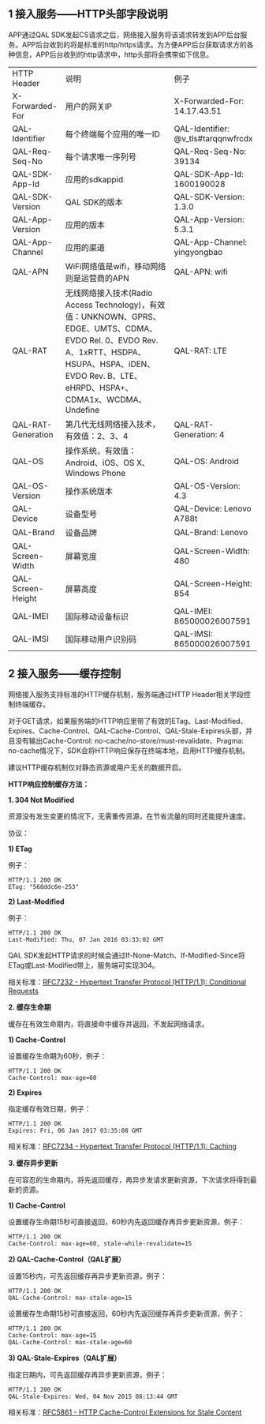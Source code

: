 
## 1 接入服务——HTTP头部字段说明
APP通过QAL SDK发起CS请求之后，网络接入服务将该请求转发到APP后台服务。APP后台收到的将是标准的http/https请求。为方便APP后台获取请求方的各种信息，APP后台收到的http请求中，http头部将会携带如下信息。

<table class="table table-bordered">
<tr><td width="21%">HTTP Header</td><td>说明</td><td width="34%">例子</td></tr>
<tr><td>X-Forwarded-For</td><td>用户的网关IP</td><td>X-Forwarded-For: 14.17.43.51</td></tr>
<tr><td>QAL-Identifier</td><td>每个终端每个应用的唯一ID</td><td>QAL-Identifier: @v_tls#tarqqnwfrcdx</td></tr>
<tr><td>QAL-Req-Seq-No</td><td>每个请求唯一序列号</td><td>QAL-Req-Seq-No: 39134</td></tr>
<tr><td>QAL-SDK-App-Id</td><td>应用的sdkappid</td><td>QAL-SDK-App-Id: 1600190028</td></tr>
<tr><td>QAL-SDK-Version</td><td>QAL SDK的版本</td><td>QAL-SDK-Version: 1.3.0</td></tr>
<tr><td>QAL-App-Version</td><td>应用的版本</td><td>QAL-App-Version: 5.3.1</td></tr>
<tr><td>QAL-App-Channel</td><td>应用的渠道</td><td>QAL-App-Channel: yingyongbao</td></tr>
<tr><td>QAL-APN</td><td>WiFi网络值是wifi，移动网络则是运营商的APN</td><td>QAL-APN: wifi</td></tr>
<tr><td>QAL-RAT</td><td>无线网络接入技术(Radio Access Technology)，有效值：UNKNOWN、GPRS、EDGE、UMTS、CDMA、EVDO Rel. 0、EVDO Rev. A、1xRTT、HSDPA、HSUPA、HSPA、iDEN、EVDO Rev. B、LTE、eHRPD、HSPA+、CDMA1x、WCDMA、Undefine</td><td>QAL-RAT: LTE</td></tr>
<tr><td>QAL-RAT-Generation</td><td>第几代无线网络接入技术，有效值：2、3、4</td><td>QAL-RAT-Generation: 4</td></tr>
<tr><td>QAL-OS</td><td>操作系统，有效值：Android、iOS、OS X、Windows Phone</td><td>QAL-OS: Android</td></tr>
<tr><td>QAL-OS-Version</td><td>操作系统版本</td><td>QAL-OS-Version: 4.3</td></tr>
<tr><td>QAL-Device</td><td>设备型号</td><td>QAL-Device: Lenovo A788t</td></tr>
<tr><td>QAL-Brand</td><td>设备品牌</td><td>QAL-Brand: Lenovo</td></tr>
<tr><td>QAL-Screen-Width</td><td>屏幕宽度</td><td>QAL-Screen-Width: 480</td></tr>
<tr><td>QAL-Screen-Height</td><td>屏幕高度</td><td>QAL-Screen-Height: 854</td></tr>
<tr><td>QAL-IMEI</td><td>国际移动设备标识</td><td>QAL-IMEI: 865000026007591</td></tr>
<tr><td>QAL-IMSI</td><td>国际移动用户识别码</td><td>QAL-IMSI: 865000026007591</td></tr>
</table>


## 2 接入服务——缓存控制
网络接入服务支持标准的HTTP缓存机制，服务端通过HTTP Header相关字段控制终端缓存。

对于GET请求，如果服务端的HTTP响应里带了有效的ETag、Last-Modified、Expires、Cache-Control、QAL-Cache-Control、QAL-Stale-Expires头部，并且没有输出Cache-Control: no-cache/no-store/must-revalidate、Pragma: no-cache情况下，SDK会将HTTP响应保存在终端本地，启用HTTP缓存机制。

建议HTTP缓存机制仅对静态资源或用户无关的数据开启。


**HTTP响应控制缓存方法：**

**1. 304 Not Modified**

资源没有发生变更的情况下，无需重传资源，在节省流量的同时还能提升速度。

协议：

**1) ETag**

例子：

    HTTP/1.1 200 OK
    ETag: "568ddc6e-253"

**2) Last-Modified**

例子：

    HTTP/1.1 200 OK
    Last-Modified: Thu, 07 Jan 2016 03:33:02 GMT

QAL SDK发起HTTP请求的时候会通过If-None-Match、If-Modified-Since将ETag或Last-Modified带上，服务端可实现304。

相关标准：[RFC7232 - Hypertext Transfer Protocol (HTTP/1.1): Conditional Requests](https://tools.ietf.org/html/rfc7232)

**2. 缓存生命期**

缓存在有效生命期内，将直接命中缓存并返回，不发起网络请求。

**1) Cache-Control**

设置缓存生命期为60秒，例子：

    HTTP/1.1 200 OK
    Cache-Control: max-age=60

**2) Expires**

指定缓存有效日期，例子：

    HTTP/1.1 200 OK
    Expires: Fri, 06 Jan 2017 03:35:08 GMT

相关标准：[RFC7234 - Hypertext Transfer Protocol (HTTP/1.1): Caching](https://tools.ietf.org/html/rfc7234)

**3. 缓存异步更新**

在可容忍的生命期内，将先返回缓存，再异步发请求更新资源，下次请求将得到最新的资源。

**1) Cache-Control**

设置缓存生命期15秒可直接返回，60秒内先返回缓存再异步更新资源，例子：

    HTTP/1.1 200 OK
    Cache-Control: max-age=60, stale-while-revalidate=15

**2) QAL-Cache-Control（QAL扩展）**

设置15秒内，可先返回缓存再异步更新资源，例子：

    HTTP/1.1 200 OK
    QAL-Cache-Control: max-stale-age=15

设置缓存生命期15秒可直接返回，60秒内先返回缓存再异步更新资源，例子：

    HTTP/1.1 200 OK
	Cache-Control: max-age=15
    QAL-Cache-Control: max-stale-age=60

**3) QAL-Stale-Expires（QAL扩展）**

指定日期内，可先返回缓存再异步更新资源，例子：

    HTTP/1.1 200 OK
    QAL-Stale-Expires: Wed, 04 Nov 2015 08:13:44 GMT

相关标准：[RFC5861 - HTTP Cache-Control Extensions for Stale Content](https://tools.ietf.org/html/rfc5861)